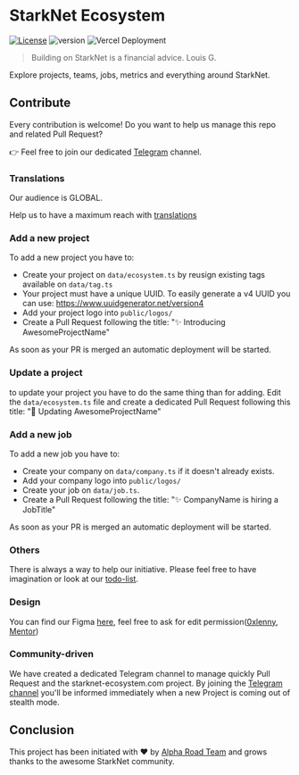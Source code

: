 # StarkNet Ecosystem
[![License](https://img.shields.io/badge/License-Apache_2.0-blue.svg)](https://opensource.org/licenses/Apache-2.0) ![version](https://img.shields.io/badge/version-1.0.0-blue) ![Vercel Deployment](https://img.shields.io/github/deployments/419Labs/starknet-ecosystem.com/production?label=vercel)

> Building on StarkNet is a financial advice.
> Louis G.

Explore projects, teams, jobs, metrics and everything around StarkNet.

## Contribute

Every contribution is welcome! Do you want to help us manage this repo and related Pull Request?

👉 Feel free to join our dedicated [Telegram](https://t.me/starknet_ecosystem) channel.

### Translations

Our audience is GLOBAL.

Help us to have a maximum reach with [translations](https://github.com/419Labs/starknet-ecosystem.com/tree/main/src/assets/locales)

### Add a new project

To add a new project you have to:

- Create your project on `data/ecosystem.ts` by reusign existing tags available on `data/tag.ts`
- Your project must have a unique UUID. To easily generate a v4 UUID you can use: https://www.uuidgenerator.net/version4
- Add your project logo into `public/logos/`
- Create a Pull Request following the title: "✨ Introducing AwesomeProjectName"

As soon as your PR is merged an automatic deployment will be started.

### Update a project

to update your project you have to do the same thing than for adding. Edit the `data/ecosystem.ts` file and
create a dedicated Pull Request following this title: "🎨 Updating AwesomeProjectName"

### Add a new job

To add a new job you have to:

- Create your company on `data/company.ts` if it doesn't already exists.
- Add your company logo into `public/logos/`
- Create your job on `data/job.ts`. 
- Create a Pull Request following the title: "✨ CompanyName is hiring a JobTitle"

As soon as your PR is merged an automatic deployment will be started.

### Others

There is always a way to help our initiative. Please feel free to have imagination or look at our [todo-list](https://github.com/419Labs/starknet-ecosystem.com/blob/main/TODO.md).

### Design

You can find our Figma [here](https://www.figma.com/file/yfHUanUHr46MdEmCcQ29fa/Starknet-ecosystem-V1?node-id=0%3A1), feel free to ask for edit permission([0xlenny](https://twitter.com/0xlenny_eth), [Mentor](https://twitter.com/MentorNotPseudo))

### Community-driven

We have created a dedicated Telegram channel to manage quickly Pull Request and the starknet-ecosystem.com project.
By joining the [Telegram channel](https://t.me/starknet_ecosystem) you'll be informed immediately when a new Project is coming out of stealth mode.

## Conclusion

This project has been initiated with ❤️ by [Alpha Road Team](https://twitter.com/alpharoad_fi) and grows thanks to the awesome StarkNet community.
